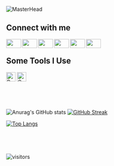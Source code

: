 ![MasterHead](https://github.com/jvsJuanVargas/jvsJuanVargas/images/profilebackground_20220715111300.png)

<h2>Connect with me</h2>
<p>
  <a href="https://twitter.com/jvsjuanvargas" target="_blank"><img align="left" src="https://cdn.jsdelivr.net/npm/simple-icons@3.0.1/icons/twitter.svg" alt="" height="24" width="40" /></a>
  <a href="https://instagram.com/jvsjuanvargas" target="_blank"><img align="left" src="https://cdn.jsdelivr.net/npm/simple-icons@3.0.1/icons/instagram.svg" alt="" height="24" width="40" /></a>
  <a href="https://www.youtube.com/channel/UCiGpdm1USBDag810FI6YulQ" target="_blank"><img align="left" src="https://cdn.jsdelivr.net/npm/simple-icons@3.0.1/icons/youtube.svg" alt="" height="24" width="40" /></a>
  <a href="https://www.artstation.com/jvsjuanvargas" target="_blank"><img align="left" src="https://cdn.jsdelivr.net/npm/simple-icons@3.0.1/icons/artstation.svg" alt="" height="24" width="40" /></a>
  <a href="https://jvsjuanvargas.deviantart.com" target="_blank"><img align="left" src="https://cdn.jsdelivr.net/npm/simple-icons@3.0.1/icons/deviantart.svg" alt="" height="24" width="40" /></a>
  <a href="https://jvsjuanvargas.tumblr.com" target="_blank"><img align="left" src="https://cdn.jsdelivr.net/npm/simple-icons@3.0.1/icons/tumblr.svg" alt="" height="24" width="40" /></a>
</p>
<br>

<h2>Some Tools I Use</h2>
<p>
  <img src="https://cdn.jsdelivr.net/npm/simple-icons@3.0.1/icons/python.svg" alt="Python" width="25" height="25" />
  <img src="https://cdn.jsdelivr.net/npm/simple-icons@3.0.1/icons/godotengine.svg" alt="Godot" width="25" height="25" />
</p>

<h2>&nbsp;</h2>

![Anurag's GitHub stats](https://github-readme-stats.vercel.app/api?username=jvsJuanVargas&show_icons=true&theme=dark)
[![GitHub Streak](http://github-readme-streak-stats.herokuapp.com?user=jvsJuanVargas&theme=dark-smoky&hide_border=true)](https://git.io/streak-stats)

[![Top Langs](https://github-readme-stats.vercel.app/api/top-langs/?username=jvsJuanVargas&theme=dark)](https://github.com/anuraghazra/github-readme-stats)

<h2>&nbsp;</h2>
<p><img src="https://visitor-badge.glitch.me/badge?page_id=jvsJuanVargas.jvsJuanVargas" alt="visitors"></p>

